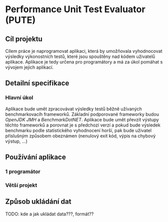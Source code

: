 # Performance Unit Test Evaluator (PUTE)
## Cíl projektu
Cílem práce je naprogramovat aplikaci, která by umožňovala vyhodnocovat výsledky výkonostních testů, které jsou spouštěny nad kódem uživatelů aplikace. Aplikace je tedy určena pro programátory a má za úkol pomáhat s vývojem jejich aplikací.

## Detailní specifikace
### Hlavní úkol
Aplikace bude umět zpracovávat výsledky testů běžně užívaných benchmarkovacíh frameworků. Základní podporované frameworky budou *OpenJDK JMH* a *BenchmarkDotNET*. Aplikace bude umět převzít výstupy těchto frameworků a porovnat je s předchozí verzí a pokud bude výsledek benchmarku podle statistického vyhodnocení horší, pak bude uživatel příslušným způsobem obeznámen (nenulový exit kód, výpis na chybový výstup, ...)

## Používání aplikace

### 1 programátor

### Větší projekt

## Způsob ukládání dat
TODO: kde a jak ukládat data???, formát??

